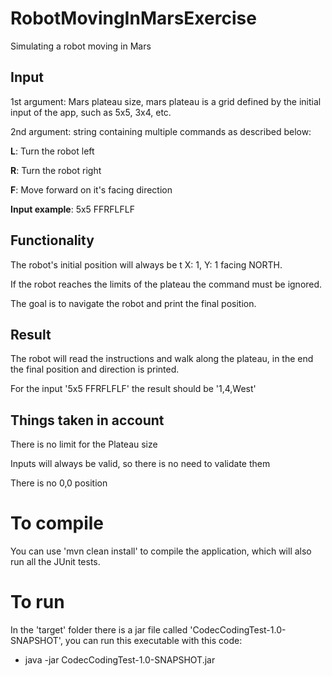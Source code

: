 # RobotMovingInMarsExercise
Simulating a robot moving in Mars

## Input

1st argument: Mars plateau size, mars plateau is a grid defined by the initial input of the app, such as 5x5, 3x4, etc.

2nd argument: string containing multiple commands as described below:

  **L**: Turn the robot left
  
  **R**: Turn the robot right
  
  **F**: Move forward on it's facing direction
  
**Input example**: 5x5 FFRFLFLF
  
## Functionality

The robot's initial position will always be t X: 1, Y: 1 facing NORTH. 

If the robot reaches the limits of the plateau the command must be ignored.

The goal is to navigate the robot and print the final position.

## Result
The robot will read the instructions and walk along the plateau, in the end the final position and direction is printed.

For the input '5x5 FFRFLFLF' the result should be '1,4,West'

## Things taken in account

There is no limit for the Plateau size

Inputs will always be valid, so there is no need to validate them

There is no 0,0 position

# To compile

You can use 'mvn clean install' to compile the application, which will also run all the JUnit tests.

# To run

In the 'target' folder there is a jar file called 'CodecCodingTest-1.0-SNAPSHOT', you can run this executable with this code:

  - java -jar CodecCodingTest-1.0-SNAPSHOT.jar <grid size> <list of commands>





